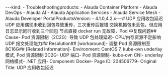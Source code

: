 ---kind:   - Troubleshootingproducts:    - Alauda Container Platform   - Alauda DevOps   - Alauda AI   - Alauda Application Services   - Alauda Service Mesh   - Alauda Developer PortalProductsVersion:   - 4.1.0,4.2.x---<!-- A type of document that involves encountering a fault, diag...it, performing root cause analysis, and providing solutions. --># UDP 应用收包延迟UDP 应用偶现未收到回包导致重传，三次重传后报错 交换机抓包未丢包，但应用日志显示同时收到三个回包 节点直接 docker run 无故障，Pod 中复现问题## Cause- Pod 资源限制（2C2G）导致 UDP 包处理延迟- CPU/内存资源不足影响 UDP 报文处理能力## Resolution## [workaround]- 调整 Pod 资源限制至 8C16G## [Related Information]- Environment: CentOS 7, kube-ovn underlay 模式, Pod 资源限制 2C2G- UDP 端口- Pod 资源限制- kube-ovn CNI- underlay 网络模式- .NET 应用- Component: Docker- Page ID: 204506779- Original Title: UDP 应用收包延迟